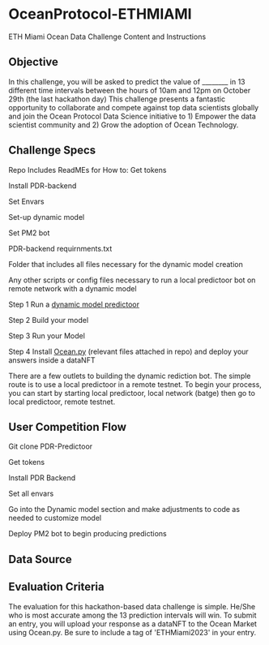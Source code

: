 # OceanProtocol-ETHMIAMI
ETH Miami Ocean Data Challenge Content and Instructions 


## Objective 
In this challenge, you will be asked to predict the value of ________ in 13 different time intervals between the hours of 10am and 12pm on October 29th (the last hackathon day)
This challenge presents a fantastic opportunity to collaborate and compete against top data scientists globally and join the Ocean Protocol Data Science initiative to 1) Empower the data scientist community and 2) Grow the adoption of Ocean Technology.

## Challenge Specs
Repo Includes ReadMEs for How to:
Get tokens

Install PDR-backend

Set Envars

Set-up dynamic model

Set PM2 bot

PDR-backend requirnments.txt

Folder that includes all files necessary for the dynamic model creation

Any other scripts or config files necessary to run a local predictoor bot on remote network with a dynamic model

Step 1 Run a [dynamic model predictoor](https://github.com/nickscavuzzo33/OceanProtocol-ETHMIAMI/blob/main/dynamic-model%20.md)

Step 2 Build your model 

Step 3 Run your Model 

Step 4 Install [Ocean.py](https://github.com/nickscavuzzo33/OceanProtocol-ETHMIAMI/blob/main/installoceanpy.md) (relevant files attached in repo) and deploy your answers inside a dataNFT

There are a few outlets to building the dynamic rediction bot. The simple route is to use a local predictoor in a remote testnet. To begin your process, you can start by starting local predictoor, local network (batge) then go to local predictoor, remote testnet. 

## User Competition Flow 
Git clone  PDR-Predictoor

Get tokens

Install PDR Backend

Set all envars

Go into the Dynamic model section and make adjustments to code as needed to customize model

Deploy PM2 bot to begin producing predictions




## Data Source 


## Evaluation Criteria 
The evaluation for this hackathon-based data challenge is simple. He/She who is most accurate among the 13 prediction intervals will win. To submit an entry, you will upload your response as a dataNFT to the Ocean Market using Ocean.py. Be sure to include a tag of 'ETHMiami2023' in your entry.
